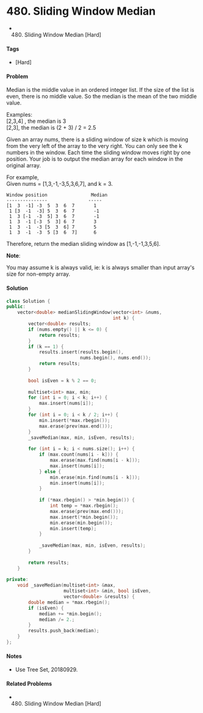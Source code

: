 # 480. Sliding Window Median
- 480. Sliding Window Median [Hard]

#### Tags
- [Hard]

#### Problem
Median is the middle value in an ordered integer list. If the size of the list is even, there is no middle value. So the median is the mean of the two middle value.

Examples:  
[2,3,4] , the median is 3  
[2,3], the median is (2 + 3) / 2 = 2.5

Given an array nums, there is a sliding window of size k which is moving from the very left of the array to the very right. You can only see the k numbers in the window. Each time the sliding window moves right by one position. Your job is to output the median array for each window in the original array.

For example,  
Given nums = [1,3,-1,-3,5,3,6,7], and k = 3.

    Window position                Median
    ---------------               -----
    [1  3  -1] -3  5  3  6  7       1
     1 [3  -1  -3] 5  3  6  7       -1
     1  3 [-1  -3  5] 3  6  7       -1
     1  3  -1 [-3  5  3] 6  7       3
     1  3  -1  -3 [5  3  6] 7       5
     1  3  -1  -3  5 [3  6  7]      6

Therefore, return the median sliding window as [1,-1,-1,3,5,6].

**Note**:
 
You may assume k is always valid, ie: k is always smaller than input array's size for non-empty array.

#### Solution
``` C++
class Solution {
public:
    vector<double> medianSlidingWindow(vector<int> &nums, 
                                       int k) {
        vector<double> results;
        if (nums.empty() || k <= 0) {
            return results;
        }
        if (k == 1) {
            results.insert(results.begin(), 
                           nums.begin(), nums.end());
            return results;
        }
        
        bool isEven = k % 2 == 0;
        
        multiset<int> max, min;
        for (int i = 0; i < k; i++) {
            max.insert(nums[i]);
        }
        for (int i = 0; i < k / 2; i++) {
            min.insert(*max.rbegin());
            max.erase(prev(max.end()));
        }
        _saveMedian(max, min, isEven, results);
        
        for (int i = k; i < nums.size(); i++) {
            if (max.count(nums[i - k])) {
                max.erase(max.find(nums[i - k]));
                max.insert(nums[i]);
            } else {
                min.erase(min.find(nums[i - k]));
                min.insert(nums[i]);
            }
            
            if (*max.rbegin() > *min.begin()) {
                int temp = *max.rbegin();
                max.erase(prev(max.end()));
                max.insert(*min.begin());
                min.erase(min.begin());
                min.insert(temp);
            }
            
            _saveMedian(max, min, isEven, results);
        }
        
        return results;
    }
    
private:
    void _saveMedian(multiset<int> &max, 
                     multiset<int> &min, bool isEven, 
                     vector<double> &results) {
        double median = *max.rbegin();
        if (isEven) {
            median += *min.begin();
            median /= 2.;
        }
        results.push_back(median);
    }
};
```

#### Notes
- Use Tree Set, 20180929.

#### Related Problems
- 480. Sliding Window Median [Hard]
